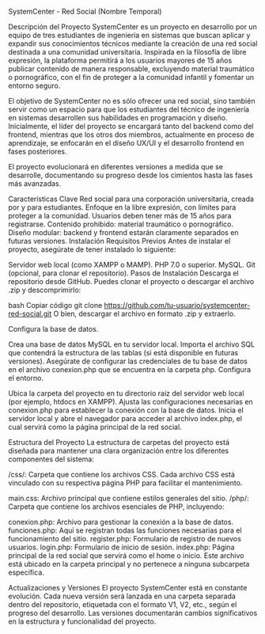 SystemCenter - Red Social (Nombre Temporal)

Descripción del Proyecto
SystemCenter es un proyecto en desarrollo por un equipo de tres estudiantes de ingeniería en sistemas que buscan aplicar y expandir sus conocimientos técnicos mediante la creación de una red social destinada a una comunidad universitaria. Inspirada en la filosofía de libre expresión, la plataforma permitirá a los usuarios mayores de 15 años publicar contenido de manera responsable, excluyendo material traumático o pornográfico, con el fin de proteger a la comunidad infantil y fomentar un entorno seguro.

El objetivo de SystemCenter no es sólo ofrecer una red social, sino también servir como un espacio para que los estudiantes del técnico de ingeniería en sistemas desarrollen sus habilidades en programación y diseño. Inicialmente, el líder del proyecto se encargará tanto del backend como del frontend, mientras que los otros dos miembros, actualmente en proceso de aprendizaje, se enfocarán en el diseño UX/UI y el desarrollo frontend en fases posteriores.

El proyecto evolucionará en diferentes versiones a medida que se desarrolle, documentando su progreso desde los cimientos hasta las fases más avanzadas.

Características Clave
Red social para una corporación universitaria, creada por y para estudiantes.
Enfoque en la libre expresión, con límites para proteger a la comunidad.
Usuarios deben tener más de 15 años para registrarse.
Contenido prohibido: material traumático o pornográfico.
Diseño modular: backend y frontend estarán claramente separados en futuras versiones.
Instalación
Requisitos Previos
Antes de instalar el proyecto, asegúrate de tener instalado lo siguiente:

Servidor web local (como XAMPP o MAMP).
PHP 7.0 o superior.
MySQL.
Git (opcional, para clonar el repositorio).
Pasos de Instalación
Descarga el repositorio desde GitHub. Puedes clonar el proyecto o descargar el archivo .zip y descomprimirlo:

bash
Copiar código
git clone https://github.com/tu-usuario/systemcenter-red-social.git
O bien, descargar el archivo en formato .zip y extraerlo.

Configura la base de datos.

Crea una base de datos MySQL en tu servidor local.
Importa el archivo SQL que contendrá la estructura de las tablas (si está disponible en futuras versiones).
Asegúrate de configurar las credenciales de tu base de datos en el archivo conexion.php que se encuentra en la carpeta php.
Configura el entorno.

Ubica la carpeta del proyecto en tu directorio raíz del servidor web local (por ejemplo, htdocs en XAMPP).
Ajusta las configuraciones necesarias en conexion.php para establecer la conexión con la base de datos.
Inicia el servidor local y abre el navegador para acceder al archivo index.php, el cual servirá como la página principal de la red social.

Estructura del Proyecto
La estructura de carpetas del proyecto está diseñada para mantener una clara organización entre los diferentes componentes del sistema:

/css/: Carpeta que contiene los archivos CSS. Cada archivo CSS está vinculado con su respectiva página PHP para facilitar el mantenimiento.

main.css: Archivo principal que contiene estilos generales del sitio.
/php/: Carpeta que contiene los archivos esenciales de PHP, incluyendo:

conexion.php: Archivo para gestionar la conexión a la base de datos.
funciones.php: Aquí se registran todas las funciones necesarias para el funcionamiento del sitio.
register.php: Formulario de registro de nuevos usuarios.
login.php: Formulario de inicio de sesión.
index.php: Página principal de la red social que servirá como el home o inicio. Este archivo está ubicado en la carpeta principal y no pertenece a ninguna subcarpeta específica.

Actualizaciones y Versiones
El proyecto SystemCenter está en constante evolución. Cada nueva versión será lanzada en una carpeta separada dentro del repositorio, etiquetada con el formato V1, V2, etc., según el progreso del desarrollo. Las versiones documentarán cambios significativos en la estructura y funcionalidad del proyecto.
